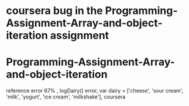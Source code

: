 # coursera bug in the  Programming-Assignment-Array-and-object-iteration assignment

# Programming-Assignment-Array-and-object-iteration
reference error 67% , logDairy() error, var dairy = ['cheese', 'sour cream', 'milk', 'yogurt', 'ice cream', 'milkshake'], 
coursera
